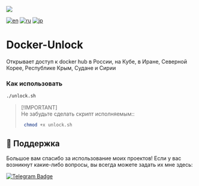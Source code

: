 <p align="left">
  <a href="https://skillicons.dev">
    <img src="https://skillicons.dev/icons?i=ubuntu,bash" />
  </a>
</p>

[![en](https://img.shields.io/badge/lang-en-red.svg)](https://github.com/StasPlov/docker-unlock/blob/master/README.md)
[![ru](https://img.shields.io/badge/lang-ru-blue.svg)](https://github.com/StasPlov/docker-unlock/blob/master/README.ru.md)
[![jp](https://img.shields.io/badge/lang-jp-green.svg)](https://github.com/StasPlov/docker-unlock/blob/master/README.jp.md)

# Docker-Unlock
Открывает доступ к docker hub в России, на Кубе, в Иране, Северной Корее, Республике Крым, Судане и Сирии

### Как использовать
```bash
./unlock.sh
```

> [!IMPORTANT]\
> Не забудьте сделать скрипт исполняемым::
>```bash
>  chmod +x unlock.sh
> ```

## 💖 Поддержка

Большое вам спасибо за использование моих проектов! Если у вас возникнут какие-либо вопросы, вы всегда можете задать их мне здесь:

[![Telegram Badge](https://img.shields.io/badge/Telegram-blue?style=for-the-badge&logo=telegram&logoColor=white)](https://t.me/StasPlov)
